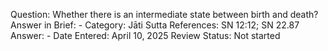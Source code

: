 Question: Whether there is an intermediate state between birth and death?
Answer in Brief: -
 Category: Jāti
Sutta References: SN 12:12; SN 22.87
Answer: -
Date Entered: April 10, 2025
Review Status: Not started